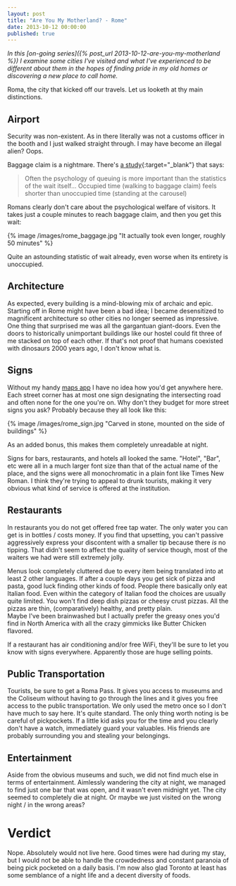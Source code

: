 ```yaml
---
layout: post
title: "Are You My Motherland? - Rome"
date: 2013-10-12 00:00:00
published: true
---
```


_In this [on-going series]({% post_url 2013-10-12-are-you-my-motherland %}) I 
examine some cities I've visited and what I've experienced to be different about 
them in the hopes of finding pride in my old homes or discovering a new place to 
call home._

Roma, the city that kicked off our travels. Let us looketh at thy main 
distinctions.

## Airport ##

Security was non-existent. As in there literally was not a customs officer in 
the booth and I just walked straight through. I may have become an illegal 
alien? Oops.

Baggage claim is a nightmare. There's [a 
study](http://www.nytimes.com/2012/08/19/opinion/sunday/why-waiting-in-line-is-torture.html?pagewanted=all){:target="_blank"} 
that says:

> Often the psychology of queuing is more important than the statistics of the wait itself... Occupied time (walking to baggage claim) feels shorter than unoccupied time (standing at the carousel)

Romans clearly don't care about the psychological welfare of visitors. It takes 
just a couple minutes to reach baggage claim, and then you get this wait:

{% image /images/rome_baggage.jpg "It actually took even longer, roughly 50 minutes" %}

Quite an astounding statistic of wait already, even worse when its entirety is 
unoccupied.

## Architecture ##

As expected, every building is a mind-blowing mix of archaic and epic. Starting 
off in Rome might have been a bad idea; I became desensitized to magnificent 
architecture so other cities no longer seemed as impressive. One thing that 
surprised me was all the gargantuan giant-doors. Even the doors to historically 
unimportant buildings like our hostel could fit three of me stacked on top of 
each other. If that's not proof that humans coexisted with dinosaurs 2000 years 
ago, I don't know what is.


## Signs ##

Without my handy [maps app](http://mapswith.me/en/home) I have no idea how you'd 
get anywhere here. Each street corner has at most one sign designating the 
intersecting road and often none for the one you're on. Why don't they budget 
for more street signs you ask? Probably because they all look like this:

{% image /images/rome_sign.jpg "Carved in stone, mounted on the side of buildings" %}

As an added bonus, this makes them completely unreadable at night.

Signs for bars, restaurants, and hotels all looked the same. "Hotel", "Bar", etc 
were all in a much larger font size than that of the actual name of the place, 
and the signs were all monochromatic in a plain font like Times New Roman. I 
think they're trying to appeal to drunk tourists, making it very obvious what 
kind of service is offered at the institution.


## Restaurants ##

In restaurants you do not get offered free tap water. The only water you can get 
is in bottles / costs money. If you find that upsetting, you can't passive 
aggressively express your discontent with a smaller tip because there _is_ no 
tipping. That didn't seem to affect the quality of service though, most of the 
waiters we had were still extremely jolly.

Menus look completely cluttered due to every item being translated into at least 2 other 
languages. If after a couple days you get sick of pizza and pasta, good luck finding other 
kinds of food. People there basically only eat Italian food. Even within the category of 
Italian food the choices are usually quite limited.  You won't find deep dish pizzas or 
cheesy crust pizzas. All the pizzas are thin, (comparatively) healthy, and pretty plain.  
Maybe I've been brainwashed but I actually prefer the greasy ones you'd find in North 
America with all the crazy gimmicks like Butter Chicken flavored.

If a restaurant has air conditioning and/or free WiFi, they'll be sure to let 
you know with signs everywhere. Apparently those are huge selling points.


## Public Transportation ##

Tourists, be sure to get a Roma Pass. It gives you access to museums and the 
Coliseum without having to go through the lines and it gives you free access to the public 
transportation. We only used the metro once so I don't have much to say here. It's quite 
standard. The only thing worth noting is be careful of pickpockets. If a little kid asks 
you for the time and you clearly don't have a watch, immediately guard your valuables. His 
friends are probably surrounding you and stealing your belongings.


## Entertainment ##

Aside from the obvious museums and such, we did not find much else in terms of 
entertainment. Aimlessly wandering the city at night, we managed to find just 
one bar that was open, and it wasn't even midnight yet. The city seemed to 
completely die at night. Or maybe we just visited on the wrong night / in the 
wrong areas?


# Verdict #

Nope. Absolutely would not live here. Good times were had during my stay, but I 
would not be able to handle the crowdedness and constant paranoia of being pick 
pocketed on a daily basis. I'm now also glad Toronto at least has some semblance 
of a night life and a decent diversity of foods.

